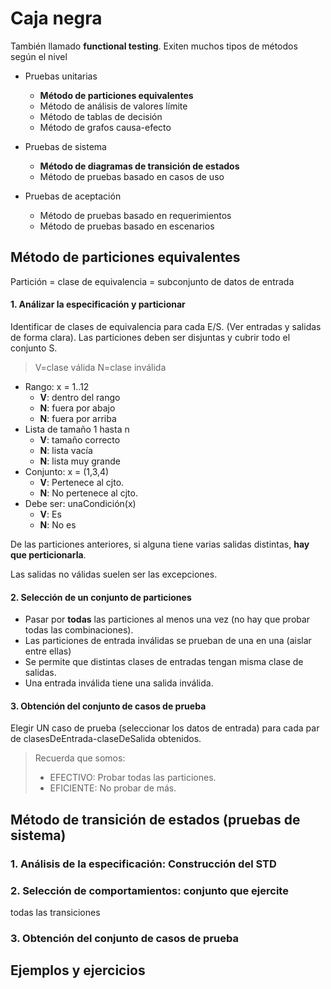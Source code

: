 # Caja negra

También llamado **functional testing**. Exiten muchos tipos de métodos según el nivel
* Pruebas unitarias
  * **Método de particiones equivalentes**
  * Método de análisis de valores límite
  * Método de tablas de decisión
  * Método de grafos causa-efecto

* Pruebas de sistema
  * **Método de diagramas de transición de estados**
  * Método de pruebas basado en casos de uso

* Pruebas de aceptación
  * Método de pruebas basado en requerimientos
  * Método de pruebas basado en escenarios

## Método de particiones equivalentes
Partición = clase de equivalencia = subconjunto de datos de entrada

#### 1. Análizar la especificación y particionar
Identificar de clases de equivalencia para cada E/S. (Ver entradas y salidas de forma clara).
Las particiones deben ser disjuntas y cubrir todo el conjunto S.

> V=clase válida N=clase inválida

* Rango: x = 1..12
  * **V**: dentro del rango
  * **N**: fuera por abajo
  * **N**: fuera por arriba
* Lista de tamaño 1 hasta n
  * **V**: tamaño correcto
  * **N**: lista vacía
  * **N**: lista muy grande
* Conjunto: x = (1,3,4)
  * **V**: Pertenece al cjto.
  * **N**: No pertenece al cjto.
* Debe ser: unaCondición(x)
  * **V**: Es
  * **N**: No es

De las particiones anteriores, si alguna tiene varias salidas distintas, **hay que perticionarla**.

Las salidas no válidas suelen ser las excepciones.

#### 2. Selección de un conjunto de particiones
* Pasar por **todas** las particiones al menos una vez (no hay que probar todas las combinaciones).
* Las particiones de entrada inválidas se prueban de una en una (aislar entre ellas)
* Se permite que distintas clases de entradas tengan misma clase de salidas.
* Una entrada inválida tiene una salida inválida.

#### 3. Obtención del conjunto de casos de prueba
Elegir UN caso de prueba (seleccionar los datos de entrada) para cada par de clasesDeEntrada-claseDeSalida obtenidos.

> Recuerda que somos:
> * EFECTIVO: Probar todas las particiones.
> * EFICIENTE: No probar de más.

## Método de transición de estados (pruebas de sistema)

### 1. Análisis de la especificación: Construcción del STD 

### 2. Selección de comportamientos: conjunto que ejercite
todas las transiciones

### 3. Obtención del conjunto de casos de prueba


## Ejemplos y ejercicios
